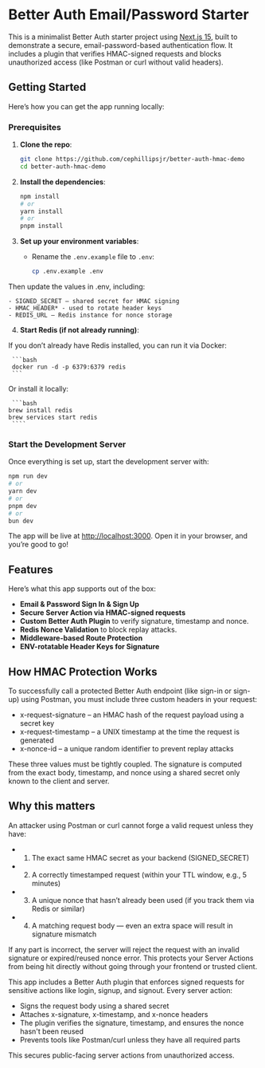 # Better Auth Email/Password Starter

This is a minimalist Better Auth starter project using [Next.js 15](https://nextjs.org), built to demonstrate a secure, email-password-based authentication flow. It includes a plugin that verifies HMAC-signed requests and blocks unauthorized access (like Postman or curl without valid headers).

## Getting Started

Here’s how you can get the app running locally:

### Prerequisites

1. **Clone the repo**:

   ```bash
   git clone https://github.com/cephillipsjr/better-auth-hmac-demo
   cd better-auth-hmac-demo
   ```

2. **Install the dependencies**:

   ```bash
   npm install
   # or
   yarn install
   # or
   pnpm install
   ```

3. **Set up your environment variables**:

   - Rename the `.env.example` file to `.env`:

     ```bash
     cp .env.example .env
     ```

Then update the values in .env, including:

    - SIGNED_SECRET – shared secret for HMAC signing
    - HMAC_HEADER* - used to rotate header keys
    - REDIS_URL – Redis instance for nonce storage

4.  **Start Redis (if not already running)**:

If you don’t already have Redis installed, you can run it via Docker:

     ```bash
     docker run -d -p 6379:6379 redis
     ```

Or install it locally:

     ```bash
    brew install redis
    brew services start redis
     ````

### Start the Development Server

Once everything is set up, start the development server with:

```bash
npm run dev
# or
yarn dev
# or
pnpm dev
# or
bun dev
```

The app will be live at [http://localhost:3000](http://localhost:3000). Open it in your browser, and you’re good to go!

## Features

Here’s what this app supports out of the box:

- **Email & Password Sign In & Sign Up**
- **Secure Server Action via HMAC-signed requests**
- **Custom Better Auth Plugin** to verify signature, timestamp and nonce.
- **Redis Nonce Validation** to block replay attacks.
- **Middleware-based Route Protection**
- **ENV-rotatable Header Keys for Signature**

## How HMAC Protection Works

To successfully call a protected Better Auth endpoint (like sign-in or sign-up) using Postman, you must include three custom headers in your request:

- x-request-signature – an HMAC hash of the request payload using a secret key
- x-request-timestamp – a UNIX timestamp at the time the request is generated
- x-nonce-id – a unique random identifier to prevent replay attacks

These three values must be tightly coupled. The signature is computed from the exact body, timestamp, and nonce using a shared secret only known to the client and server.

## Why this matters

An attacker using Postman or curl cannot forge a valid request unless they have:

- 1. The exact same HMAC secret as your backend (SIGNED_SECRET)
- 2. A correctly timestamped request (within your TTL window, e.g., 5 minutes)
- 3. A unique nonce that hasn’t already been used (if you track them via Redis or similar)
- 4. A matching request body — even an extra space will result in signature mismatch

If any part is incorrect, the server will reject the request with an invalid signature or expired/reused nonce error. This protects your Server Actions from being hit directly without going through your frontend or trusted client.

This app includes a Better Auth plugin that enforces signed requests for sensitive actions like login, signup, and signout. Every server action:

- Signs the request body using a shared secret
- Attaches x-signature, x-timestamp, and x-nonce headers
- The plugin verifies the signature, timestamp, and ensures the nonce hasn't been reused
- Prevents tools like Postman/curl unless they have all required parts

This secures public-facing server actions from unauthorized access.

